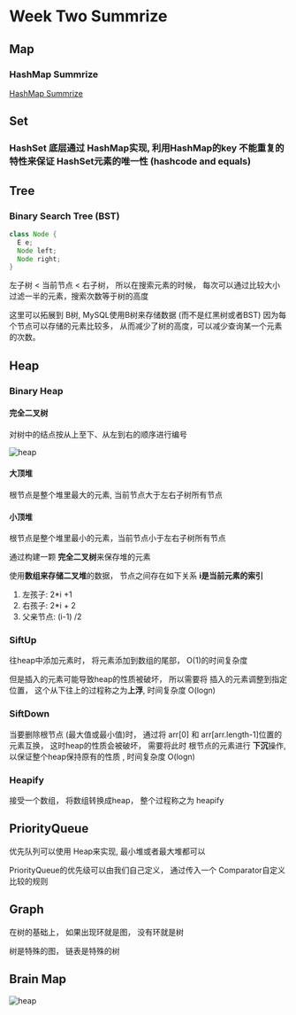 # Week Two Summrize

## Map

### HashMap Summrize

[HashMap Summrize](https://github.com/xiaozefeng/-algorithm015/blob/master/Week_02/hashmap_summrize.md)





## Set

### HashSet 底层通过 HashMap实现, 利用HashMap的key 不能重复的特性来保证 HashSet元素的唯一性 (hashcode and equals)



## Tree

### Binary Search Tree (BST)

```java
class Node {
  E e;
  Node left;
  Node right;
}
```

左子树 < 当前节点  < 右子树， 所以在搜索元素的时候， 每次可以通过比较大小过滤一半的元素，搜索次数等于树的高度

这里可以拓展到 B树,  MySQL使用B树来存储数据 (而不是红黑树或者BST) 因为每个节点可以存储的元素比较多， 从而减少了树的高度，可以减少查询某一个元素的次数。





## Heap

### Binary Heap

#### 完全二叉树

对树中的结点按从上至下、从左到右的顺序进行编号



![heap](https://gitee.com/xiaozefeng/images/raw/master/heap.png)

#### 大顶堆

根节点是整个堆里最大的元素, 当前节点大于左右子树所有节点

#### 小顶堆

根节点是整个堆里最小的元素，当前节点小于左右子树所有节点



通过构建一颗  **完全二叉树**来保存堆的元素

使用**数组来存储二叉堆**的数据， 节点之间存在如下关系 **i是当前元素的索引**

1. 左孩子:  2*i +1
2. 右孩子: 2*i + 2
3. 父亲节点:  (i-1) /2



### SiftUp

往heap中添加元素时， 将元素添加到数组的尾部， O(1)的时间复杂度

但是插入的元素可能导致heap的性质被破坏， 所以需要将 插入的元素调整到指定位置， 这个从下往上的过程称之为**上浮**, 时间复杂度 O(logn)

### SiftDown

当要删除根节点 (最大值或最小值)时， 通过将 arr[0] 和 arr[arr.length-1]位置的元素互换， 这时heap的性质会被破坏， 需要将此时 根节点的元素进行 **下沉**操作, 以保证整个heap保持原有的性质 , 时间复杂度 O(logn)

### Heapify

接受一个数组， 将数组转换成heap， 整个过程称之为 heapify



## PriorityQueue

优先队列可以使用 Heap来实现, 最小堆或者最大堆都可以

PriorityQueue的优先级可以由我们自己定义， 通过传入一个 Comparator自定义比较的规则



## Graph

在树的基础上， 如果出现环就是图， 没有环就是树

树是特殊的图， 链表是特殊的树



## Brain Map

![heap](https://gitee.com/xiaozefeng/images/raw/master/Week_Two.png)

